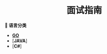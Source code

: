 <p id="面试指南"></p>
<h1 align="center">面试指南</h1>

**🚀 语言分类**
- [**GO**](Go.md)
- [**JAVA**]
- [**C#**]
